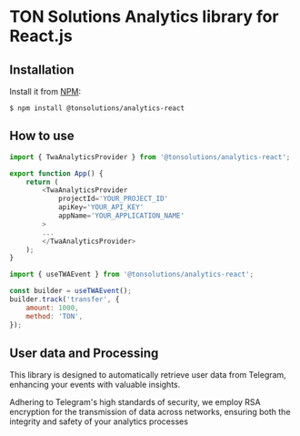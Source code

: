 # TON Solutions Analytics library for React.js

## Installation

Install it from [NPM](https://www.npmjs.com/package/@tonsolutions/analytics-react):
```
$ npm install @tonsolutions/analytics-react
```

## How to use
```javascript
import { TwaAnalyticsProvider } from '@tonsolutions/analytics-react';

export function App() {
    return (
        <TwaAnalyticsProvider
            projectId='YOUR_PROJECT_ID'
            apiKey='YOUR_API_KEY'
        	appName='YOUR_APPLICATION_NAME'
        >
        ...
        </TwaAnalyticsProvider>
    );
}
```

```js
import { useTWAEvent } from '@tonsolutions/analytics-react';

const builder = useTWAEvent();
builder.track('transfer', {
    amount: 1000,
    method: 'TON',
});
```

## User data and Processing
This library is designed to automatically retrieve user data from Telegram, enhancing your events with valuable insights. 

Adhering to Telegram's high standards of security, we employ RSA encryption for the transmission of data across networks, ensuring both the integrity and safety of your analytics processes